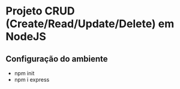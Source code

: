 # Projeto CRUD (Create/Read/Update/Delete) em NodeJS

## Configuração do ambiente
- npm init
- npm i express